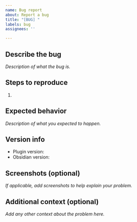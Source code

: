 ```yaml
---
name: Bug report
about: Report a bug
title: "[BUG] "
labels: bug
assignees: ''

---
```


## Describe the bug

*Description of what the bug is.*

## Steps to reproduce

1. 

## Expected behavior

*Description of what you expected to happen.*

## Version info
 
 - Plugin version: 
 - Obsidian version:

## Screenshots (optional)

*If applicable, add screenshots to help explain your problem.*

## Additional context (optional)

*Add any other context about the problem here.*
